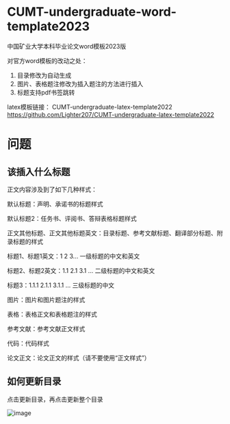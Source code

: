 # CUMT-undergraduate-word-template2023
中国矿业大学本科毕业论文word模板2023版

对官方word模板的改动之处：

1. 目录修改为自动生成
2. 图片、表格题注修改为插入题注的方法进行插入
3. 标题支持pdf书签跳转

latex模板链接： 
CUMT-undergraduate-latex-template2022
https://github.com/Lighter207/CUMT-undergraduate-latex-template2022

# 问题

## 该插入什么标题

正文内容涉及到了如下几种样式：

默认标题：声明、承诺书的标题样式

默认标题2：任务书、评阅书、答辩表格标题样式

正文其他标题、正文其他标题英文：目录标题、参考文献标题、翻译部分标题、附录标题的样式

标题1、标题1英文：1 2 3... 一级标题的中文和英文

标题2、标题2英文：1.1 2.1 3.1 ... 二级标题的中文和英文

标题3：1.1.1 2.1.1 3.1.1 ... 三级标题的中文

图片：图片和图片题注的样式

表格：表格正文和表格题注的样式

参考文献：参考文献正文样式

代码：代码样式

论文正文：论文正文的样式（请不要使用“正文样式”）

## 如何更新目录

点击更新目录，再点击更新整个目录

![image](https://user-images.githubusercontent.com/67564714/222330374-2ba0d4b1-4b0a-48d4-a1d1-a30ca4761562.png)
